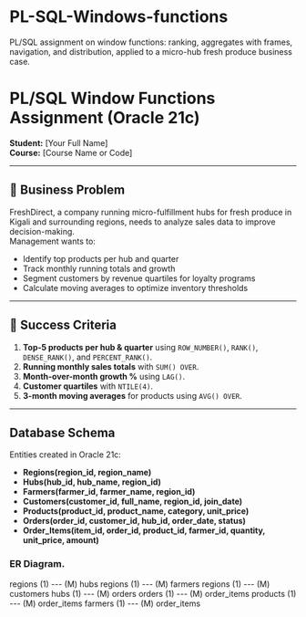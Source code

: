 # PL-SQL-Windows-functions
PL/SQL assignment on window functions: ranking, aggregates with frames, navigation, and distribution, applied to a micro-hub fresh produce business case.

# PL/SQL Window Functions Assignment (Oracle 21c)

**Student:** [Your Full Name]  
**Course:** [Course Name or Code]  

---

## 📌 Business Problem
FreshDirect, a company running micro-fulfillment hubs for fresh produce in Kigali and surrounding regions, needs to analyze sales data to improve decision-making.  
Management wants to:
- Identify top products per hub and quarter
- Track monthly running totals and growth
- Segment customers by revenue quartiles for loyalty programs
- Calculate moving averages to optimize inventory thresholds

---

## 🎯 Success Criteria
1. **Top-5 products per hub & quarter** using `ROW_NUMBER()`, `RANK()`, `DENSE_RANK()`, and `PERCENT_RANK()`.  
2. **Running monthly sales totals** with `SUM() OVER`.  
3. **Month-over-month growth %** using `LAG()`.  
4. **Customer quartiles** with `NTILE(4)`.  
5. **3-month moving averages** for products using `AVG() OVER`.  

---

##  Database Schema
Entities created in Oracle 21c:

- **Regions(region_id, region_name)**  
- **Hubs(hub_id, hub_name, region_id)**  
- **Farmers(farmer_id, farmer_name, region_id)**  
- **Customers(customer_id, full_name, region_id, join_date)**  
- **Products(product_id, product_name, category, unit_price)**  
- **Orders(order_id, customer_id, hub_id, order_date, status)**  
- **Order_Items(item_id, order_id, product_id, farmer_id, quantity, unit_price, amount)**  

### ER Diagram.
regions (1) --- (M) hubs
regions (1) --- (M) farmers
regions (1) --- (M) customers
hubs (1) --- (M) orders
orders (1) --- (M) order_items
products (1) --- (M) order_items
farmers (1) --- (M) order_items
